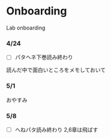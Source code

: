 # Onboarding
Lab onboarding
### 4/24
 - [ ] パタヘネ下巻読み終わり

読んだ中で面白いところをメモしておいて
### 5/1
おやすみ
### 5/8
 - [ ] へねパタ読み終わり
2,6章は飛ばす
